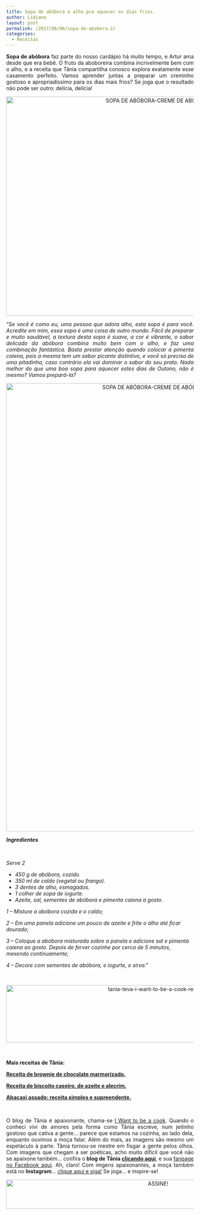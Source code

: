 ```yaml
---
title: Sopa de abóbora e alho pra aquecer os dias frios.
author: Lidiane
layout: post
permalink: /2017/06/06/sopa-de-abobora-2/
categories:
  - Receitas
---
```

<p align="justify">
  <strong>Sopa de abóbora</strong> faz parte do nosso cardápio há muito tempo, e Artur ama desde que era bebê. O fruto da aboboreira combina incrivelmente bem com o alho, e a receita que Tânia compartilha conosco explora exatamente esse casamento perfeito. Vamos aprender juntas a preparar um creminho gostoso e apropriadíssimo para os dias mais frios? Se joga que o resultado não pode ser outro: delícia, delícia!
</p>

<p align="center">
  <img class="alignnone size-full wp-image-13899" src="https://www.trololodemulher.com.br/2017/06/SOPA-DE-ABÓBORA-CREME-DE-ABÓBORA-1.jpg" alt="SOPA DE ABÓBORA-CREME DE ABÓBORA" width="800" height="587" />
</p>

<p align="justify">
  “<em>Se você é como eu, uma pessoa que adora alho, esta sopa é para você. Acredite em mim, essa sopa é uma coisa de outro mundo. Fácil de preparar e muito saudável, a textura desta sopa é suave, a cor é vibrante, o sabor delicado da abóbora combina muito bem com o alho, e faz uma combinação fantástica. Basta prestar atenção quando colocar a pimenta caiena, pois a mesma tem um sabor picante distintivo, e você só precisa de uma pitadinha, caso contrário ela vai dominar o sabor do seu prato. Nada melhor do que uma boa sopa para aquecer estes dias de Outono, não é mesmo? Vamos prepará-la?</em>
</p>

<p align="center">
  <img class="alignnone size-full wp-image-13895" src="https://www.trololodemulher.com.br/2017/06/SOPA-DE-ABÓBORA-CREME-DE-ABÓBORA2.jpg" alt="SOPA DE ABÓBORA-CREME DE ABÓBORA[2]" width="800" height="1200" />
</p>

**_Ingredientes_**

&nbsp;

_Serve 2_

  * _450 g de abóbora, cozido._
  * _350 ml de caldo (vegetal ou frango)._
  * _3 dentes de alho, esmagados._
  * _1 colher de sopa de iogurte._
  * _Azeite, sal, sementes de abóbora e pimenta caiena a gosto._

_1 – Misture a abóbora cozida e o caldo;_

_2 – Em uma panela adicione um pouco de azeite e frite o alho até ficar dourado;_

_3 – Coloque a abóbora misturada sobre a panela e adicione sal e pimenta caiena ao gosto. Depois de ferver cozinhe por cerca de 5 minutos, mexendo continuamente;_

_4 – Decore com sementes de abóbora, e iogurte, e sirva_.”

&nbsp;

<p align="center">
  <img class="alignnone size-full wp-image-13037" src="https://www.trololodemulher.com.br/2016/10/TANIA-TEVA-I-WANT-TO-BE-A-COOK-RECEITAS.jpg" alt="tania-teva-i-want-to-be-a-cook-receitas" width="800" height="154" />
</p>

&nbsp;

**Mais receitas de Tânia:**

<a href="http://www.trololodemulher.com.br/2017/05/23/receita-de-brownie-de-chocolate/" target="_blank" rel="noopener noreferrer"><strong>Receita de brownie de chocolate marmorizado.</strong></a>

<a href="http://www.trololodemulher.com.br/2017/05/09/receita-de-biscoito/" target="_blank" rel="noopener noreferrer"><strong>Receita de biscoito caseiro, de azeite e alecrim.</strong></a>

<a href="http://www.trololodemulher.com.br/2017/05/02/abacaxi-assado/" target="_blank" rel="noopener noreferrer"><strong>Abacaxi assado: receita simples e supreendente.</strong></a>

&nbsp;

<p align="justify">
  O blog de Tânia é apaixonante, chama-se <a href="https://iwanttobeacook.wordpress.com/" target="_blank" rel="noopener noreferrer">I Want to be a cook</a>. Quando o conheci vivi de amores pela forma como Tânia escreve, num jeitinho gostoso que cativa a gente… parece que estamos na cozinha, ao lado dela, enquanto ouvimos a moça falar. Além do mais, as imagens são mesmo um espetáculo à parte. Tânia tornou-se mestre em fisgar a gente pelos olhos. Com imagens que chegam a ser poéticas, acho muito difícil que você não se apaixone também… confira o<strong> blog de Tânia <a href="https://iwanttobeacook.wordpress.com/" target="_blank" rel="noopener noreferrer">clicando aqui</a></strong>, e sua <a href="https://www.facebook.com/Iwanttobeacook-818578268272846/" target="_blank" rel="noopener noreferrer">fanpage no Facebook aqui</a>. Ah, claro! Com imgens apaixonantes, a moça também está no <strong>Instagram</strong>… <a href="https://www.instagram.com/iwanttobeacook/" target="_blank" rel="noopener noreferrer">clique aqui e siga!</a> Se joga… e inspire-se!
</p>

<p align="center">
  <a href="http://feedburner.google.com/fb/a/mailverify?uri=blogbichafemea&loc=pt_BR" target="_blank" rel="noopener noreferrer"><img class="alignnone size-full wp-image-10439" src="https://www.trololodemulher.com.br/2014/09/ASSINE.png" alt="ASSINE!" width="800" height="78" /></a>
</p>

<p align="justify">